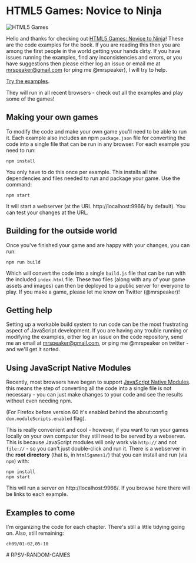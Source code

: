 # HTML5 Games: Novice to Ninja

![HTML5 Games](https://user-images.githubusercontent.com/129330/36218826-9cdf69a0-1183-11e8-9822-a92fdc6cd9ac.png)

Hello and thanks for checking out [HTML5 Games: Novice to Ninja](https://www.sitepoint.com/premium/books/html5games1)! These are the code examples for the book. If you are reading this then you are among the first people in the world getting your hands dirty. If you have issues running the examples, find any inconsistencies and errors, or you have suggestions then please either log an issue or email me at mrspeaker@gmail.com (or ping me @mrspeaker), I will try to help.

[Try the examples](https://spbooks.github.io/html5games1/).

They will run in all recent browsers - check out all the examples and play some of the games!

## Making your own games

To modify the code and make your own game you'll need to be able to run it. Each example also includes an npm `package.json` file for converting the code into a single file that can be run in any browser. For each example you need to run:

`npm install`

You only have to do this once per example. This installs all the dependencies and files needed to run and package your game. Use the command:

`npm start`

It will start a webserver (at the URL http://localhost:9966/ by default). You can test your changes at the URL.

## Building for the outside world

Once you've finished your game and are happy with your changes, you can run:

`npm run build`

Which will convert the code into a single `build.js` file that can be run with the included `index.html` file. These two files (along with any of your game assets and images) can then be deployed to a public server for everyone to play. If you make a game, please let me know on Twitter (@mrspeaker)!

## Getting help

Setting up a workable build system to run code can be the most frustrating aspect of JavaScript development. If you are having any trouble running or modifying the examples, either log an issue on the code repository, send me an email at mrspeaker@gmail.com, or ping me @mrspeaker on twitter - and we'll get it sorted.

## Using JavaScript Native Modules

Recently, most browsers have began to support [JavaScript Native Modules](). this means the step of converting all the code into a single file is not necessary - you can just make changes to your code and see the results without even needing npm.

(For Firefox before version 60 it's enabled behind the about:config `dom.moduleScripts.enabled` flag).

This is really convenient and cool - however, if you want to run your games locally on your own computer they still need to be served by a webserver. This is because JavaScript modules will only work via `http://` and not `file://` - so you can't just double-click and run it. There is a webserver in the **root directory** (that is, in `html5games1/`) that you can install and run (via `npm`) with:

```
npm install
npm start
```

This will run a server on http://localhost:9966/. If you browse here there will be links to each example.

## Examples to come

I'm organizing the code for each chapter. There's still a little tidying going on. Also, still remaining:

```
ch09/01-02,05-10
```
#   R P S V - R A N D O M - G A M E S  
 